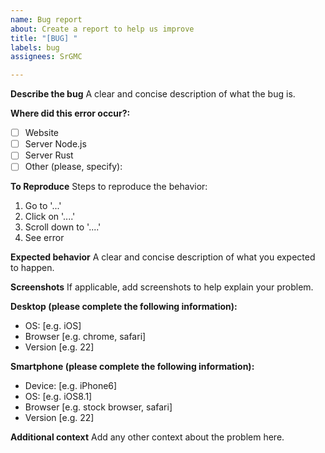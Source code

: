 ```yaml
---
name: Bug report
about: Create a report to help us improve
title: "[BUG] "
labels: bug
assignees: SrGMC

---
```


**Describe the bug**
A clear and concise description of what the bug is.

**Where did this error occur?:**
- [ ] Website
- [ ] Server Node.js
- [ ] Server Rust
- [ ] Other (please, specify):

**To Reproduce**
Steps to reproduce the behavior:
1. Go to '...'
2. Click on '....'
3. Scroll down to '....'
4. See error

**Expected behavior**
A clear and concise description of what you expected to happen.

**Screenshots**
If applicable, add screenshots to help explain your problem.

**Desktop (please complete the following information):**
 - OS: [e.g. iOS]
 - Browser [e.g. chrome, safari]
 - Version [e.g. 22]

**Smartphone (please complete the following information):**
 - Device: [e.g. iPhone6]
 - OS: [e.g. iOS8.1]
 - Browser [e.g. stock browser, safari]
 - Version [e.g. 22]

**Additional context**
Add any other context about the problem here.
